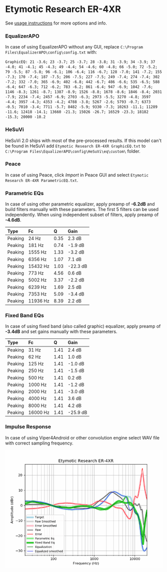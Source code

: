 # Etymotic Research ER-4XR
See [usage instructions](https://github.com/jaakkopasanen/AutoEq#usage) for more options and info.

### EqualizerAPO
In case of using EqualizerAPO without any GUI, replace `C:\Program Files\EqualizerAPO\config\config.txt`
with:
```
GraphicEQ: 21 -3.6; 23 -3.7; 25 -3.7; 28 -3.8; 31 -3.9; 34 -3.9; 37 -4.0; 41 -4.1; 45 -4.3; 49 -4.4; 54 -4.6; 60 -4.8; 66 -5.0; 72 -5.2; 79 -5.5; 87 -5.8; 96 -6.1; 106 -6.4; 116 -6.7; 128 -7.0; 141 -7.2; 155 -7.3; 170 -7.4; 187 -7.5; 206 -7.5; 227 -7.5; 249 -7.4; 274 -7.4; 302 -7.2; 332 -7.0; 365 -6.9; 402 -6.8; 442 -6.7; 486 -6.6; 535 -6.5; 588 -6.4; 647 -6.3; 712 -6.2; 783 -6.2; 861 -6.4; 947 -6.9; 1042 -7.6; 1146 -8.3; 1261 -8.7; 1387 -8.9; 1526 -8.8; 1678 -8.6; 1846 -8.4; 2031 -7.9; 2234 -7.4; 2457 -6.9; 2703 -6.3; 2973 -5.5; 3270 -4.8; 3597 -4.4; 3957 -4.3; 4353 -4.2; 4788 -3.8; 5267 -2.6; 5793 -0.7; 6373 -0.5; 7010 -3.4; 7711 -5.7; 8482 -5.9; 9330 -7.3; 10263 -11.1; 11289 -11.6; 12418 -14.1; 13660 -21.3; 15026 -26.7; 16529 -23.3; 18182 -15.3; 20000 -10.2
```

### HeSuVi
HeSuVi 2.0 ships with most of the pre-processed results. If this model can't be found in HeSuVi add
`Etymotic Research ER-4XR GraphicEQ.txt` to `C:\Program Files\EqualizerAPO\config\HeSuVi\eq\custom\` folder.

### Peace
In case of using Peace, click *Import* in Peace GUI and select `Etymotic Research ER-4XR ParametricEQ.txt`.

### Parametric EQs
In case of using other parametric equalizer, apply preamp of **-6.2dB** and build filters manually
with these parameters. The first 5 filters can be used independently.
When using independent subset of filters, apply preamp of **-4.6dB**.

| Type    | Fc       |    Q | Gain     |
|:--------|:---------|:-----|:---------|
| Peaking | 24 Hz    | 0.35 | 2.3 dB   |
| Peaking | 181 Hz   | 0.74 | -1.9 dB  |
| Peaking | 1555 Hz  | 1.33 | -3.2 dB  |
| Peaking | 6356 Hz  | 1.07 | 7.1 dB   |
| Peaking | 15432 Hz | 1.03 | -22.3 dB |
| Peaking | 773 Hz   | 4.56 | 0.6 dB   |
| Peaking | 5002 Hz  | 3.37 | -2.2 dB  |
| Peaking | 6239 Hz  | 1.69 | 2.5 dB   |
| Peaking | 7353 Hz  | 5.09 | -3.4 dB  |
| Peaking | 11936 Hz | 8.39 | 2.2 dB   |

### Fixed Band EQs
In case of using fixed band (also called graphic) equalizer, apply preamp of **-3.4dB** and set
gains manually with these parameters.

| Type    | Fc       |    Q | Gain     |
|:--------|:---------|:-----|:---------|
| Peaking | 31 Hz    | 1.41 | 2.4 dB   |
| Peaking | 62 Hz    | 1.41 | 1.0 dB   |
| Peaking | 125 Hz   | 1.41 | -1.0 dB  |
| Peaking | 250 Hz   | 1.41 | -1.5 dB  |
| Peaking | 500 Hz   | 1.41 | 0.2 dB   |
| Peaking | 1000 Hz  | 1.41 | -1.2 dB  |
| Peaking | 2000 Hz  | 1.41 | -3.0 dB  |
| Peaking | 4000 Hz  | 1.41 | 3.6 dB   |
| Peaking | 8000 Hz  | 1.41 | 4.2 dB   |
| Peaking | 16000 Hz | 1.41 | -25.9 dB |

### Impulse Response
In case of using Viper4Android or other convolution engine select WAV file with correct sampling frequency.

![](https://raw.githubusercontent.com/jaakkopasanen/AutoEq/master/results/oratory1990/harman_in-ear_2017-1/Etymotic%20Research%20ER-4XR/Etymotic%20Research%20ER-4XR.png)